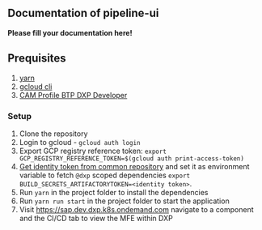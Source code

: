 ## Documentation of pipeline-ui

**Please fill your documentation here!**

## Prequisites
1. [yarn](https://classic.yarnpkg.com/lang/en/docs/install/#mac-stable) 
2. [gcloud cli](https://cloud.google.com/sdk/docs/install)
3. [CAM Profile BTP DXP Developer](https://spc.ondemand.com/sap/bc/webdynpro/a1sspc/cam_wd_central?item=request&profile=BTP%20DXP%20Developer#)

### Setup

1. Clone the repository
2. Login to gcloud - `gcloud auth login` 
3. Export GCP registry reference token: `export GCP_REGISTRY_REFERENCE_TOKEN=$(gcloud auth print-access-token)`
3. [Get identity token from common repository](https://common.repositories.cloud.sap/ui/user_profile) and set it as environment variable to fetch `@dxp` scoped dependencies `export BUILD_SECRETS_ARTIFACTORYTOKEN=<identity token>`.
3. Run `yarn` in the project folder to install the dependencies
4. Run `yarn run start` in the project folder to start the application
5. Visit https://sap.dev.dxp.k8s.ondemand.com navigate to a component and the CI/CD tab to view the MFE within DXP
